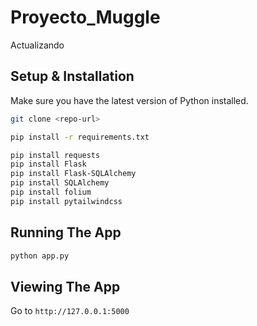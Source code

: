 # Proyecto_Muggle
Actualizando

## Setup & Installation

Make sure you have the latest version of Python installed.

```bash
git clone <repo-url>
```

```bash
pip install -r requirements.txt

pip install requests
pip install Flask
pip install Flask-SQLAlchemy
pip install SQLAlchemy
pip install folium
pip install pytailwindcss
```

## Running The App

```bash
python app.py
```

## Viewing The App

Go to `http://127.0.0.1:5000`
